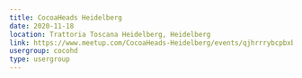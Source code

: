 ```yaml
---
title: CocoaHeads Heidelberg
date: 2020-11-18
location: Trattoria Toscana Heidelberg, Heidelberg
link: https://www.meetup.com/CocoaHeads-Heidelberg/events/qjhrrrybcpbxb/
usergroup: cocohd
type: usergroup
---
```

